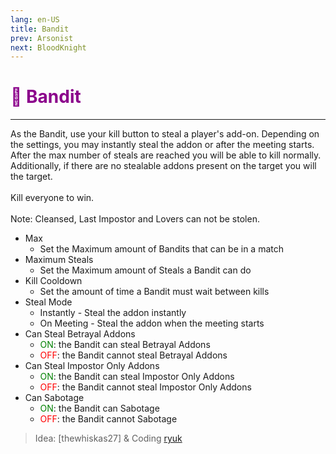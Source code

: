```yaml
---
lang: en-US
title: Bandit
prev: Arsonist
next: BloodKnight
---
```


# <font color="#8B008B">🦝 <b>Bandit</b></font> <Badge text="Killing" type="tip" vertical="middle"/>
---

As the Bandit, use your kill button to steal a player's add-on. Depending on the settings, you may instantly steal the addon or after the meeting starts. After the max number of steals are reached you will be able to kill normally. Additionally, if there are no stealable addons present on the target you will the target.<br><br>
Kill everyone to win.<br><br>
Note: Cleansed, Last Impostor and Lovers can not be stolen.
* Max
  * Set the Maximum amount of Bandits that can be in a match
* Maximum Steals
  * Set the Maximum amount of Steals a Bandit can do
* Kill Cooldown
  * Set the amount of time a Bandit must wait between kills
* Steal Mode
  * Instantly - Steal the addon instantly
  * On Meeting - Steal the addon when the meeting starts
* Can Steal Betrayal Addons
  * <font color=green>ON</font>: the Bandit can steal Betrayal Addons
  * <font color=red>OFF</font>: the Bandit cannot steal Betrayal Addons
* Can Steal Impostor Only Addons
  * <font color=green>ON</font>: the Bandit can steal Impostor Only Addons
  * <font color=red>OFF</font>: the Bandit cannot steal Impostor Only Addons
* Can Sabotage
  * <font color=green>ON</font>: the Bandit can Sabotage
  * <font color=red>OFF</font>: the Bandit cannot Sabotage
  
> Idea: [thewhiskas27] & Coding [ryuk](#)